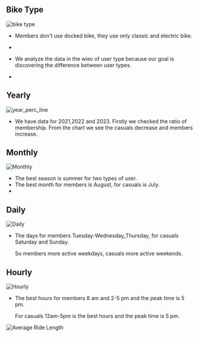 ## Bike Type

![bike type](https://github.com/user-attachments/assets/9cd745ea-4d73-4c2c-8e75-efb567fde875)

- Members don't use docked bike, they use only classic and electric bike.

- 
- We analyze the data in the wiev of user type because our goal is discovering the difference between user types.
- 
## Yearly

![year_perc_line](https://github.com/user-attachments/assets/e505e05c-30d2-490a-b36c-3f1894333683)


- We have data for 2021,2022 and 2023. Firstly we checked the ratio of membership.
  From the chart we see the casuals decrease and members increase.



## Monthly


![Monthly](https://github.com/user-attachments/assets/4d66c5f8-f5d3-4978-a888-bef9a6e56a92)

   - The best season is summer for two types of user.
   - The best month for members is August, for casuals is July.
   - 
## Daily

![Daily](https://github.com/user-attachments/assets/cedf0f81-0e77-4935-85d2-3b4a462aaf37)

   - The days for members Tuesday-Wednesday_Thursday, for casuals Saturday and Sunday.

     So members more active weekdays, casuals more active weekends.
## Hourly

![Hourly](https://github.com/user-attachments/assets/f856bd6f-41e4-4c93-aa52-1db146c6ab29)

   - The best hours for members 8 am and 2-5 pm and the peak time is 5 pm.

     For casuals 12am-5pm is the best hours and the peak time is 5 pm.


![Average Ride Length](https://github.com/user-attachments/assets/1fd8eba0-cdef-4d5a-9203-36d6b511b058)



